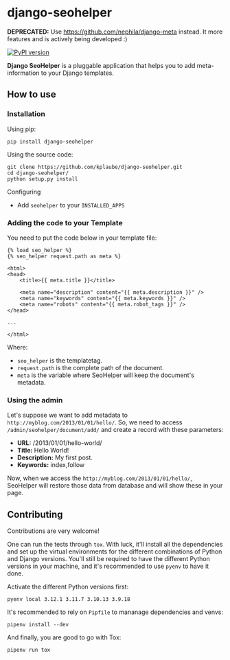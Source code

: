 # django-seohelper

**DEPRECATED:** Use https://github.com/nephila/django-meta instead. It more features and is actively being developed :)

[![PyPI version](https://badge.fury.io/py/django-seohelper.png)](http://badge.fury.io/py/django-seohelper)

**Django SeoHelper** is a pluggable application that helps you to add
meta-information to your Django templates.

## How to use

### Installation

Using pip:

    pip install django-seohelper

Using the source code:

    git clone https://github.com/kplaube/django-seohelper.git
    cd django-seohelper/
    python setup.py install

Configuring

- Add `seohelper` to your `INSTALLED_APPS`

### Adding the code to your Template

You need to put the code below in your template file:

    {% load seo_helper %}
    {% seo_helper request.path as meta %}

    <html>
    <head>
        <title>{{ meta.title }}</title>

        <meta name="description" content="{{ meta.description }}" />
        <meta name="keywords" content="{{ meta.keywords }}" />
        <meta name="robots" content="{{ meta.robot_tags }}" />
    </head>

    ...

    </html>

Where:
- `seo_helper` is the templatetag.
- `request.path` is the complete path of the document.
- `meta` is the variable where SeoHelper will keep the document's metadata.

### Using the admin

Let's suppose we want to add metadata to `http://myblog.com/2013/01/01/hello/`. So,
we need to access `/admin/seohelper/document/add/` and create a record with these parameters:

- **URL:** /2013/01/01/hello-world/
- **Title:** Hello World!
- **Description:** My first post.
- **Keywords:** index,follow

Now, when we access the `http://myblog.com/2013/01/01/hello/`, SeoHelper will restore those data from database and will show these in your page.

## Contributing

Contributions are very welcome!

One can run the tests through `tox`. With luck, it'll
install all the dependencies and set up the virtual environments for the different
combinations of Python and Django versions. You'll still be required to have the
different Python versions in your machine, and it's recommended to use `pyenv` to
have it done.

Activate the different Python versions first:

    pyenv local 3.12.1 3.11.7 3.10.13 3.9.18

It's recommended to rely on `Pipfile` to mananage dependencies and venvs:

    pipenv install --dev

And finally, you are good to go with Tox:

    pipenv run tox